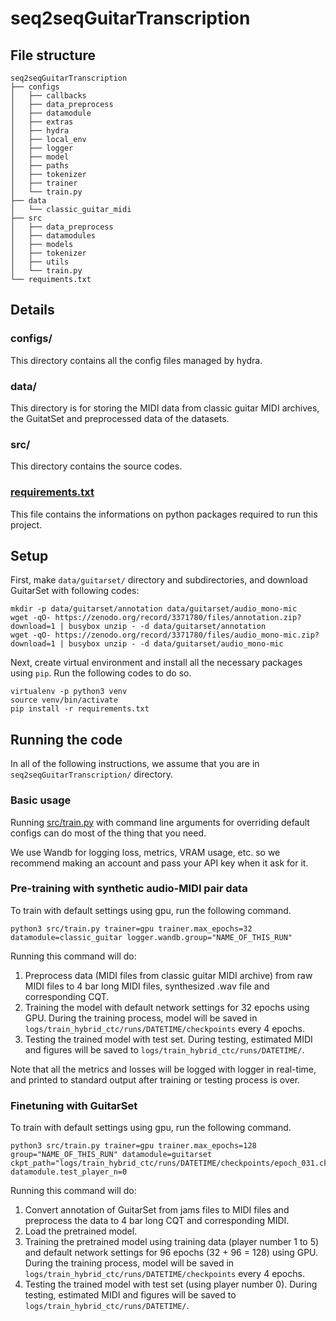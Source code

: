 # seq2seqGuitarTranscription
## File structure

```
seq2seqGuitarTranscription
├── configs
│   ├── callbacks
│   ├── data_preprocess
│   ├── datamodule
│   ├── extras
│   ├── hydra
│   ├── local_env
│   ├── logger
│   ├── model
│   ├── paths
│   ├── tokenizer
│   ├── trainer
│   └── train.py
├── data
│   └── classic_guitar_midi
├── src
│   ├── data_preprocess
│   ├── datamodules
│   ├── models
│   ├── tokenizer
│   ├── utils
│   └── train.py
└── requiments.txt
```

## Details
### configs/
This directory contains all the config files managed by hydra.

### data/
This directory is for storing the MIDI data from classic guitar MIDI archives, the GuitatSet and preprocessed data of the datasets.

### src/
This directory contains the source codes.

### [requirements.txt](https://github.com/KimSehun725/seq2seqGuitarTranscription/blob/main/requirements.txt)
This file contains the informations on python packages required to run this project.

## Setup
First, make `data/guitarset/` directory and subdirectories, and download GuitarSet with following codes:
```
mkdir -p data/guitarset/annotation data/guitarset/audio_mono-mic
wget -qO- https://zenodo.org/record/3371780/files/annotation.zip?download=1 | busybox unzip - -d data/guitarset/annotation
wget -qO- https://zenodo.org/record/3371780/files/audio_mono-mic.zip?download=1 | busybox unzip - -d data/guitarset/audio_mono-mic
```

Next, create virtual environment and install all the necessary packages using `pip`. Run the following codes to do so.
```
virtualenv -p python3 venv
source venv/bin/activate
pip install -r requirements.txt
```

## Running the code

In all of the following instructions, we assume that you are in `seq2seqGuitarTranscription/` directory.

### Basic usage
Running [src/train.py](https://github.com/KimSehun725/seq2seqGuitarTranscription/blob/main/src/train.py) with command line arguments for overriding default configs can do most of the thing that you need.

We use Wandb for logging loss, metrics, VRAM usage, etc. so we recommend making an account and pass your API key when it ask for it.

### Pre-training with synthetic audio-MIDI pair data
To train with default settings using gpu, run the following command.
```
python3 src/train.py trainer=gpu trainer.max_epochs=32 datamodule=classic_guitar logger.wandb.group="NAME_OF_THIS_RUN"
```
Running this command will do:
1. Preprocess data (MIDI files from classic guitar MIDI archive) from raw MIDI files to 4 bar long MIDI files, synthesized .wav file and corresponding CQT.
2. Training the model with default network settings for 32 epochs using GPU. During the training process, model will be saved in `logs/train_hybrid_ctc/runs/DATETIME/checkpoints` every 4 epochs.
3. Testing the trained model with test set. During testing, estimated MIDI and figures will be saved to `logs/train_hybrid_ctc/runs/DATETIME/`. 

Note that all the metrics and losses will be logged with logger in real-time, and printed to standard output after training or testing process is over.

### Finetuning with GuitarSet
To train with default settings using gpu, run the following command.
```
python3 src/train.py trainer=gpu trainer.max_epochs=128 group="NAME_OF_THIS_RUN" datamodule=guitarset ckpt_path="logs/train_hybrid_ctc/runs/DATETIME/checkpoints/epoch_031.ckpt" datamodule.test_player_n=0
```
Running this command will do:
1. Convert annotation of GuitarSet from jams files to MIDI files and preprocess the data to 4 bar long CQT and corresponding MIDI.
2. Load the pretrained model.
3. Training the pretrained model using training data (player number 1 to 5) and default network settings for 96 epochs (32 + 96 = 128) using GPU. During the training process, model will be saved in `logs/train_hybrid_ctc/runs/DATETIME/checkpoints` every 4 epochs.
4. Testing the trained model with test set (using player number 0). During testing, estimated MIDI and figures will be saved to `logs/train_hybrid_ctc/runs/DATETIME/`. 